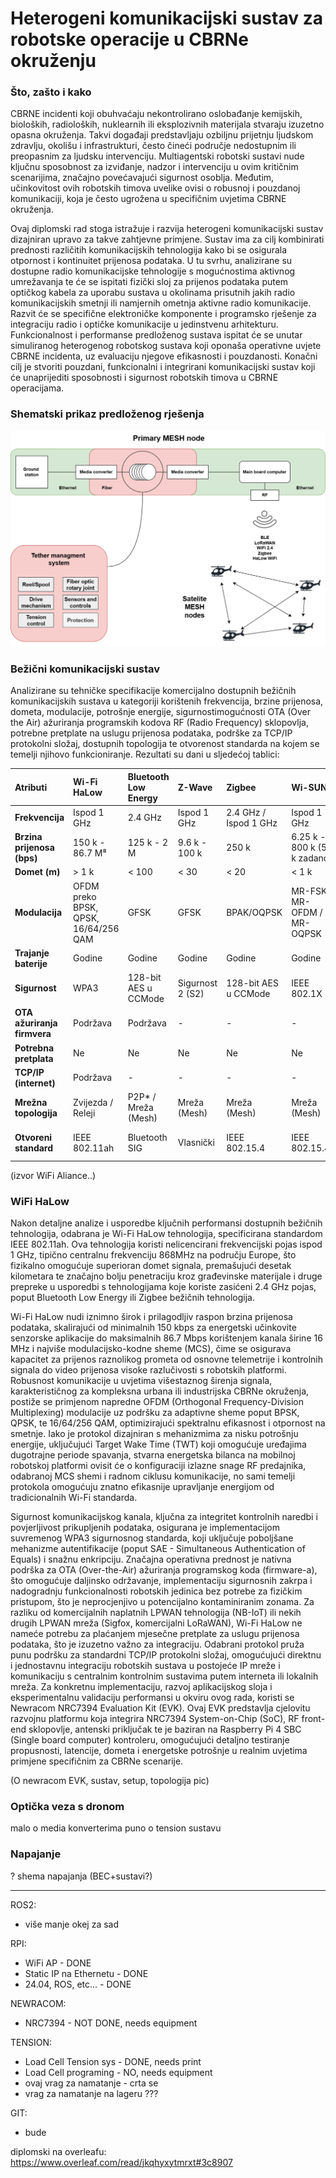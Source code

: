 # Heterogeni komunikacijski sustav za robotske operacije u CBRNe okruženju

### Što, zašto i kako
CBRNE incidenti koji obuhvaćaju nekontrolirano oslobađanje kemijskih, bioloških, radioloških, nuklearnih ili eksplozivnih materijala stvaraju izuzetno opasna okruženja. Takvi događaji predstavljaju ozbiljnu prijetnju ljudskom zdravlju, okolišu i infrastrukturi, često čineći područje nedostupnim ili preopasnim za ljudsku intervenciju. Multiagentski robotski sustavi nude ključnu sposobnost za izviđanje, nadzor i intervenciju u ovim kritičnim scenarijima, značajno povećavajući sigurnost osoblja. Međutim, učinkovitost ovih robotskih timova uvelike ovisi o robusnoj i pouzdanoj komunikaciji, koja je često ugrožena u specifičnim uvjetima CBRNE okruženja. 

Ovaj diplomski rad stoga istražuje i razvija heterogeni komunikacijski sustav dizajniran upravo za takve zahtjevne primjene. Sustav ima za cilj kombinirati prednosti različitih komunikacijskih tehnologija kako bi se osigurala otpornost i kontinuitet prijenosa podataka. U tu svrhu, analizirane su dostupne radio komunikacijske tehnologije s mogućnostima aktivnog umrežavanja te će se ispitati fizički sloj za prijenos podataka putem optičkog kabela za uporabu sustava u okolinama prisutnih jakih radio komunikacijskih smetnji ili namjernih ometnja aktivne radio komunikacije. Razvit će se specifične elektroničke komponente i programsko rješenje za integraciju radio i optičke komunikacije u jedinstvenu arhitekturu.  Funkcionalnost i performanse predloženog sustava ispitat će se unutar simuliranog heterogenog robotskog sustava koji oponaša operativne uvjete CBRNE incidenta, uz evaluaciju njegove efikasnosti i pouzdanosti.  Konačni cilj je stvoriti pouzdani, funkcionalni i integrirani komunikacijski sustav koji će unaprijediti sposobnosti i sigurnost robotskih timova u CBRNE operacijama. 

### Shematski prikaz predloženog rješenja
![Shema sustava](docs/images/shema.png)

### Bežični komunikacijski sustav
Analizirane su tehničke specifikacije komercijalno dostupnih bežičnih komunikacijskih sustava u kategoriji korištenih frekvencija, brzine prijenosa, dometa, modulacije, potrošnje energije, sigurnostimogućnosti OTA (Over the Air) ažuriranja programskih kodova RF (Radio Frequency) sklopovlja, potrebne pretplate na uslugu prijenosa podataka, podrške za TCP/IP protokolni složaj, dostupnih topologija te otvorenost standarda na kojem se temelji njihovo funkcioniranje. Rezultati su dani u sljedećoj tablici:


| Atributi                   | Wi-Fi HaLow                       | Bluetooth Low Energy | Z-Wave             | Zigbee                   | Wi-SUN                          | Sigfox                     | LoRaWAN                    | NB-IoT                    |
| :------------------------- | :-------------------------------- | :------------------- | :----------------- | :----------------------- | :------------------------------ | :------------------------- | :------------------------- | :------------------------ |
| **Frekvencija**            | Ispod 1 GHz                       | 2.4 GHz              | Ispod 1 GHz        | 2.4 GHz / Ispod 1 GHz    | Ispod 1 GHz                     | Ispod 1 GHz                | Ispod 1 GHz                | Licencirano               |
| **Brzina prijenosa (bps)** | 150 k - 86.7 M⁸                   | 125 k - 2 M          | 9.6 k - 100 k      | 250 k                    | 6.25 k - 800 k (50 k zadano)  | 100 ili 600                | 300 - 27 k                 | 20 k - 127 k              |
| **Domet (m)**              | > 1 k                             | < 100                | < 30               | < 20                     | < 1 k                           | < 40 k                     | < 10 k                     | < 10 k                    |
| **Modulacija**             | OFDM preko BPSK, QPSK, 16/64/256 QAM | GFSK                 | GFSK               | BPAK/OQPSK               | MR-FSK / MR-OFDM / MR-OQPSK     | DBPSK/GFSK                 | CSS                        | QPSK                      |
| **Trajanje baterije**      | Godine                            | Godine               | Godine             | Godine                   | Godine                          | Godine                     | Godine                     | Godine                    |
| **Sigurnost**              | WPA3                              | 128-bit AES u CCMode | Sigurnost 2 (S2)   | 128-bit AES u CCMode     | IEEE 802.1X                     | Sigurnost na razini sesije | 128-bit AES u CCMode     | 3GPP sigurnost            |
| **OTA ažuriranja firmvera**| Podržava                          | Podržava             | -                  | -                        | -                               | -                          | -                          | -                         |
| **Potrebna pretplata**     | Ne                                | Ne                   | Ne                 | Ne                       | Ne                              | Da                         | Da                         | Da                        |
| **TCP/IP (internet)**      | Podržava                          | -                    | -                  | -                        | -                               | -                          | -                          | -                         |
| **Mrežna topologija**      | Zvijezda / Releji                 | P2P* / Mreža (Mesh)  | Mreža (Mesh)       | Mreža (Mesh)             | Mreža (Mesh)                    | Zvijezda                   | Zvijezda                   | Zvijezda                  |
| **Otvoreni standard**      | IEEE 802.11ah                     | Bluetooth SIG        | Vlasnički          | IEEE 802.15.4            | IEEE 802.15.4g                  | Vlasnički                  | Vlasnički                  | 3GPP LTE Cat-NB1/NB2      |

(izvor WiFi Aliance..)

### WiFi HaLow

Nakon detaljne analize i usporedbe ključnih performansi dostupnih bežičnih tehnologija, odabrana je Wi-Fi HaLow tehnologija, specificirana standardom IEEE 802.11ah. Ova tehnologija koristi nelicencirani frekvencijski pojas ispod 1 GHz, tipično centralnu frekvenciju 868MHz na području Europe, što fizikalno omogućuje superioran domet signala, premašujući desetak kilometara te značajno bolju penetraciju kroz građevinske materijale i druge prepreke u usporedbi s tehnologijama koje koriste zasićeni 2.4 GHz pojas, poput Bluetooth Low Energy ili Zigbee bežičnih tehnologija.

Wi-Fi HaLow nudi iznimno širok i prilagodljiv raspon brzina prijenosa podataka, skalirajući od minimalnih 150 kbps za energetski učinkovite senzorske aplikacije do maksimalnih 86.7 Mbps korištenjem kanala širine 16 MHz i najviše modulacijsko-kodne sheme (MCS), čime se osigurava kapacitet za prijenos raznolikog prometa od osnovne telemetrije i kontrolnih signala do video prijenosa visoke razlučivosti s robotskih platformi. Robusnost komunikacije u uvjetima višestaznog širenja signala, karakterističnog za kompleksna urbana ili industrijska CBRNe okruženja, postiže se primjenom napredne OFDM (Orthogonal Frequency-Division Multiplexing) modulacije uz podršku za adaptivne sheme poput BPSK, QPSK, te 16/64/256 QAM, optimizirajući spektralnu efikasnost i otpornost na smetnje. Iako je protokol dizajniran s mehanizmima za nisku potrošnju energije, uključujući Target Wake Time (TWT) koji omogućuje uređajima dugotrajne periode spavanja, stvarna energetska bilanca na mobilnoj robotskoj platformi ovisit će o konfiguraciji izlazne snage RF predajnika, odabranoj MCS shemi i radnom ciklusu komunikacije, no sami temelji protokola omogućuju znatno efikasnije upravljanje energijom od tradicionalnih Wi-Fi standarda. 
 
Sigurnost komunikacijskog kanala, ključna za integritet kontrolnih naredbi i povjerljivost prikupljenih podataka, osigurana je implementacijom suvremenog WPA3 sigurnosnog standarda, koji uključuje poboljšane mehanizme autentifikacije (poput SAE - Simultaneous Authentication of Equals) i snažnu enkripciju. Značajna operativna prednost je nativna podrška za OTA (Over-the-Air) ažuriranja programskog koda (firmware-a), što omogućuje daljinsko održavanje, implementaciju sigurnosnih zakrpa i nadogradnju funkcionalnosti robotskih jedinica bez potrebe za fizičkim pristupom, što je neprocjenjivo u potencijalno kontaminiranim zonama. Za razliku od komercijalnih naplatnih LPWAN tehnologija (NB-IoT) ili nekih drugih LPWAN mreža (Sigfox, komercijalni LoRaWAN), Wi-Fi HaLow ne nameće potrebu za plaćanjem mjesečne pretplate za uslugu prijenosa podataka, što je izuzetno važno za integraciju. Odabrani protokol pruža punu podršku za standardni TCP/IP protokolni složaj, omogućujući direktnu i jednostavnu integraciju robotskih sustava u postojeće IP mreže i komunikaciju s centralnim kontrolnim sustavima putem interneta ili lokalnih mreža. Za konkretnu implementaciju, razvoj aplikacijskog sloja i eksperimentalnu validaciju performansi u okviru ovog rada, koristi se Newracom NRC7394 Evaluation Kit (EVK). Ovaj EVK predstavlja cjelovitu razvojnu platformu koja integrira NRC7394 System-on-Chip (SoC), RF front-end sklopovlje, antenski priključak te je baziran na Raspberry Pi 4 SBC (Single board computer) kontroleru, omogućujući detaljno testiranje propusnosti, latencije, dometa i energetske potrošnje u realnim uvjetima primjene specifičnim za CBRNe scenarije.

(O newracom EVK, sustav, setup, topologija pic)


### Optička veza s dronom
malo o media konverterima
puno o tension sustavu


### Napajanje
? shema napajanja (BEC+sustavi?)








-----


ROS2:
- više manje okej za sad

RPI:
* WiFi AP - DONE
* Static IP na Ethernetu - DONE
* 24.04, ROS, etc... - DONE

NEWRACOM:
*  NRC7394 - NOT DONE, needs equipment

TENSION:
* Load Cell Tension sys - DONE, needs print
* Load Cell programing - NO, needs equipment
* ovaj vrag za namatanje - crta se
* vrag za namatanje na lageru ???


GIT:
* bude

diplomski na overleafu:
https://www.overleaf.com/read/jkqhyxytmrxt#3c8907
